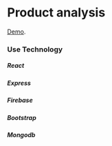 # Product analysis 

[Demo](https://product-analysis-d67e6.web.app).

### Use Technology
##### React
##### Express
##### Firebase
##### Bootstrap
##### Mongodb
